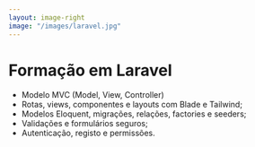 ```yaml
---
layout: image-right
image: "/images/laravel.jpg"
---
```


# Formação em Laravel

- Modelo MVC (Model, View, Controller)
- Rotas, views, componentes e layouts com Blade e Tailwind;
- Modelos Eloquent, migrações, relações, factories e seeders;
- Validações e formulários seguros;
- Autenticação, registo e permissões.
